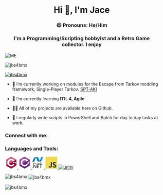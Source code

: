 <h1 align="center">Hi 👋, I'm Jace</h1>
<h3 align="center">😄 Pronouns: He/Him</h3>


<h3 align="center">I'm a Programming/Scripting hobbyist and a Retro Game collector. I enjoy</h3>



<img align="center" alt="ME" width="600" src="https://i.imgur.com/UHQYWJV.jpg">


<p align="left"> <img src="https://komarev.com/ghpvc/?username=jbs4bmx&label=Profile%20views&color=0e75b6&style=flat" alt="jbs4bmx" /> </p>

<p align="left"> <a href="https://github.com/ryo-ma/github-profile-trophy"><img src="https://github-profile-trophy.vercel.app/?username=jbs4bmx" alt="jbs4bmx" /></a> </p>

- 🔭 I’m currently working on modules for the Escape from Tarkov modding framework, Single-Player Tarkov. [SPT-AKI](https://www.sp-tarkov.com/)

- 🌱 I’m currently learning **ITIL 4, Agile**

- 👨‍💻 All of my projects are available here on Github.

- 📝 I regularly write scripts in PowerShell and Batch for day to day tasks at work.

<h3 align="left">Connect with me:</h3>
<p align="left">
</p>

<h3 align="left">Languages and Tools:</h3>
<p align="left"> <a href="https://www.w3schools.com/cpp/" target="_blank" rel="noreferrer"> <img src="https://raw.githubusercontent.com/devicons/devicon/master/icons/cplusplus/cplusplus-original.svg" alt="cplusplus" width="40" height="40"/> </a> <a href="https://www.w3schools.com/cs/" target="_blank" rel="noreferrer"> <img src="https://raw.githubusercontent.com/devicons/devicon/master/icons/csharp/csharp-original.svg" alt="csharp" width="40" height="40"/> </a> <a href="https://dotnet.microsoft.com/" target="_blank" rel="noreferrer"> <img src="https://raw.githubusercontent.com/devicons/devicon/master/icons/dot-net/dot-net-original-wordmark.svg" alt="dotnet" width="40" height="40"/> </a> <a href="https://developer.mozilla.org/en-US/docs/Web/JavaScript" target="_blank" rel="noreferrer"> <img src="https://raw.githubusercontent.com/devicons/devicon/master/icons/javascript/javascript-original.svg" alt="javascript" width="40" height="40"/> </a> <a href="https://unity.com/" target="_blank" rel="noreferrer"> <img src="https://www.vectorlogo.zone/logos/unity3d/unity3d-icon.svg" alt="unity" width="40" height="40"/> </a> </p>

<p><img align="left" src="https://github-readme-stats.vercel.app/api/top-langs?username=jbs4bmx&show_icons=true&theme=dark&title_color=bb00ff&text_color=38deff&locale=en&layout=compact" alt="jbs4bmx" /></p>

<p>&nbsp;<img align="center" src="https://github-readme-stats.vercel.app/api?username=jbs4bmx&show_icons=true&theme=dark&title_color=blue&text_color=ff007b&locale=en" alt="jbs4bmx" /></p>

<p><img align="center" src="https://github-readme-streak-stats.herokuapp.com/?user=jbs4bmx&theme=dark" alt="jbs4bmx" /></p>


<!--
**jbs4bmx/jbs4bmx** is a ✨ _special_ ✨ repository because its `README.md` (this file) appears on your GitHub profile.

Here are some ideas to get you started:

- 🔭 I’m currently working on ...
- 🌱 I’m currently learning ...
- 👯 I’m looking to collaborate on ...
- 🤔 I’m looking for help with ...
- 💬 Ask me about ...
- 📫 How to reach me: ...
- 😄 Pronouns: ...
- ⚡ Fun fact: ...
-->
